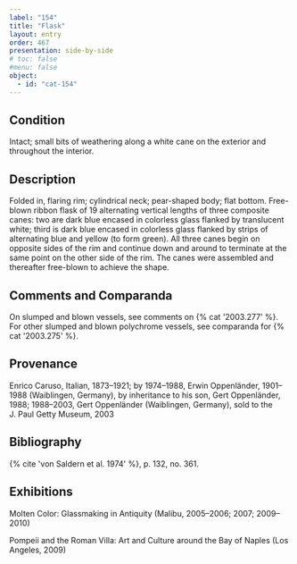 ```yaml
---
label: "154"
title: "Flask"
layout: entry
order: 467
presentation: side-by-side
# toc: false
#menu: false 
object:
  - id: "cat-154"
---
```


## Condition

Intact; small bits of weathering along a white cane on the exterior and throughout the interior.

## Description

Folded in, flaring rim; cylindrical neck; pear-shaped body; flat bottom. Free-blown ribbon flask of 19 alternating vertical lengths of three composite canes: two are dark blue encased in colorless glass flanked by translucent white; third is dark blue encased in colorless glass flanked by strips of alternating blue and yellow (to form green). All three canes begin on opposite sides of the rim and continue down and around to terminate at the same point on the other side of the rim. The canes were assembled and thereafter free-blown to achieve the shape.

## Comments and Comparanda

On slumped and blown vessels, see comments on {% cat '2003.277' %}. For other slumped and blown polychrome vessels, see comparanda for {% cat '2003.275' %}.

## Provenance

Enrico Caruso, Italian, 1873–1921; by 1974–1988, Erwin Oppenländer, 1901–1988 (Waiblingen, Germany), by inheritance to his son, Gert Oppenländer, 1988; 1988–2003, Gert Oppenländer (Waiblingen, Germany), sold to the J. Paul Getty Museum, 2003

## Bibliography

{% cite 'von Saldern et al. 1974' %}, p. 132, no. 361.

## Exhibitions

Molten Color: Glassmaking in Antiquity (Malibu, 2005–2006; 2007; 2009–2010)

Pompeii and the Roman Villa: Art and Culture around the Bay of Naples (Los Angeles, 2009)
